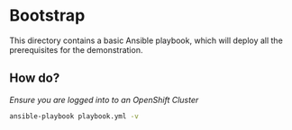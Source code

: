 # Bootstrap

This directory contains a basic Ansible playbook, which will deploy all the prerequisites for the demonstration.

## How do?

*Ensure you are logged into to an OpenShift Cluster*

```bash
ansible-playbook playbook.yml -v
```

